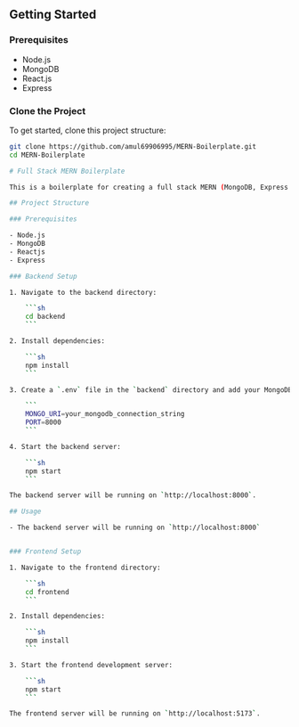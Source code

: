 

## Getting Started

### Prerequisites

- Node.js
- MongoDB
- React.js
- Express

### Clone the Project

To get started, clone this project structure:

```sh
git clone https://github.com/amul69906995/MERN-Boilerplate.git
cd MERN-Boilerplate

# Full Stack MERN Boilerplate

This is a boilerplate for creating a full stack MERN (MongoDB, Express.js, React, Node.js) application. MongoDB, Express, CORS, and all necessary folders such as models, error handling, middleware, routes, and utilities are configured. The React app is also pre-configured, allowing you to directly clone this repository and start building your MERN stack application.

## Project Structure

### Prerequisites

- Node.js
- MongoDB
- Reactjs
- Express

### Backend Setup

1. Navigate to the backend directory:

    ```sh
    cd backend
    ```

2. Install dependencies:

    ```sh
    npm install
    ```

3. Create a `.env` file in the `backend` directory and add your MongoDB connection string:

    ```
    MONGO_URI=your_mongodb_connection_string
    PORT=8000
    ```

4. Start the backend server:

    ```sh
    npm start
    ```

The backend server will be running on `http://localhost:8000`.

## Usage

- The backend server will be running on `http://localhost:8000`


### Frontend Setup

1. Navigate to the frontend directory:

    ```sh
    cd frontend
    ```

2. Install dependencies:

    ```sh
    npm install
    ```

3. Start the frontend development server:

    ```sh
    npm start
    ```

The frontend server will be running on `http://localhost:5173`.

